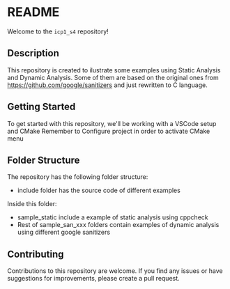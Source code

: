 # README

Welcome to the `icp1_s4` repository!

## Description

This repository is created to ilustrate some examples using Static Analysis and Dynamic Analysis. Some of them are based on the original ones from https://github.com/google/sanitizers and just rewritten to C language.

## Getting Started

To get started with this repository, we'll be working with a VSCode setup and CMake
Remember to Configure project in order to activate CMake menu

## Folder Structure

The repository has the following folder structure:
- include folder has the source code of different examples

Inside this folder:
- sample_static include a example of static analysis using cppcheck
- Rest of sample_san_xxx folders contain examples of dynamic analysis using different google sanitizers

## Contributing

Contributions to this repository are welcome. If you find any issues or have suggestions for improvements, please create a pull request.
